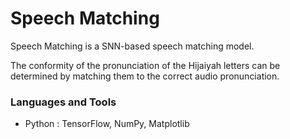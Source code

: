 # Speech Matching

Speech Matching is a SNN-based speech matching model.

The conformity of the pronunciation of the Hijaiyah letters can be determined by matching them to the correct audio pronunciation.

### Languages and Tools

- Python : TensorFlow, NumPy, Matplotlib
